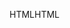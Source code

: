 <span data-ttu-id="4b607-101">HTML</span><span class="sxs-lookup"><span data-stu-id="4b607-101">HTML</span></span>